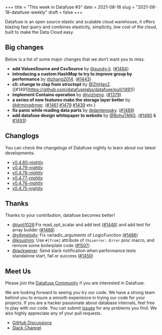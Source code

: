 +++
title = "This week in Datafuse #3"
date = 2021-08-18
slug = "2021-08-18-datafuse-weekly"
draft = false
+++

Datafuse is an open source elastic and scalable cloud warehouse, it offers blazing fast query and combines elasticity, simplicity, low cost of the cloud, built to make the Data Cloud easy.

## Big changes

Below is a list of some major changes that we don’t want you to miss.

- **add ValuesSource and CsvSource** by [@sundy-li](https://github.com/sundy-li). ([#1484](https://github.com/datafuselabs/datafuse/pull/1484))
- **introducing a custom HashMap to try to improve group by performance** by [@zhang2014](https://github.com/zhang2014). ([#1443](https://github.com/datafuselabs/datafuse/pull/1443))
- **cli: change to clap from structopt** by [@ZhiHanZ](https://github.com/ZhiHanZ). ([#1491]https://github.com/datafuselabs/datafuse/pull/1491))
- **implement Contains operation** by [@jyizheng](https://github.com/jyizheng). ([#1379](https://github.com/datafuselabs/datafuse/pull/1379))
- **a series of new features make the storage layer better** by [@drmingdrmer](https://github.com/drmingdrmer). ([#1461](https://github.com/datafuselabs/datafuse/pull/1461) [#1479](https://github.com/datafuselabs/datafuse/pull/1479) [#1439](https://github.com/datafuselabs/datafuse/pull/1439) etc.)
- **fix panic while reading data parts** by [@dantengsky](https://github.com/dantengsky). ([#1489](https://github.com/datafuselabs/datafuse/pull/1489))
- **add datafuse design whitepaper to website** by [@BohuTANG](https://github.com/BohuTANG). ([#1490](https://github.com/datafuselabs/datafuse/pull/1490) & [#1493](https://github.com/datafuselabs/datafuse/pull/1493))

## Changlogs

You can check the changelogs of Datafuse nightly to learn about our latest developments.

- [v0.4.80-nightly](https://github.com/datafuselabs/datafuse/releases/tag/v0.4.80-nightly)
- [v0.4.79-nightly](https://github.com/datafuselabs/datafuse/releases/tag/v0.4.79-nightly)
- [v0.4.78-nightly](https://github.com/datafuselabs/datafuse/releases/tag/v0.4.78-nightly)
- [v0.4.77-nightly](https://github.com/datafuselabs/datafuse/releases/tag/v0.4.77-nightly)
- [v0.4.76-nightly](https://github.com/datafuselabs/datafuse/releases/tag/v0.4.76-nightly)
- [v0.4.75-nightly](https://github.com/datafuselabs/datafuse/releases/tag/v0.4.75-nightly)

## Thanks

Thanks to your contribution, datafuse becomes better!

- [@junli1026](https://github.com/junli1026):Fix read_opt_scalar and add test ([#1446](https://github.com/datafuselabs/datafuse/pull/1446)) and add test for array builder ([#1468](https://github.com/datafuselabs/datafuse/pull/1468))
- [@yjhmelody](https://github.com/yjhmelody): Fix variadic_arguments of LogicFunction ([#1486](https://github.com/datafuselabs/datafuse/pull/1486))
- [@koushiro](https://github.com/koushiro): Use `#[from]` attribute of `thiserror::Error` proc macro, and remove some boilerplate code ([#1507](https://github.com/datafuselabs/datafuse/pull/1507))
- [@jackwener](https://github.com/jackwener): Send slack notification when performance tests standalone start, fail or success ([#1450](https://github.com/datafuselabs/datafuse/pull/1450))

## Meet Us

Please join the [Datafuse Community](https://github.com/datafuselabs/) if you are interested in Datafuse.

We are looking forward to seeing you try our code. We have a strong team behind you to ensure a smooth experience in trying our code for your projects.
If you are a hacker passionate about database internals, feel free to play with our code.
You can submit [issues](https://github.com/datafuselabs/datafuse/issues) for any problems you find. We also highly appreciate any of your pull requests.

- [GitHub Discussions](https://github.com/datafuselabs/datafuse/discussions)
- [Slack Channel](https://datafusecloud.slack.com/join/shared_invite/zt-nojrc9up-50IRla1Y1h56rqwCTkkDJA)
